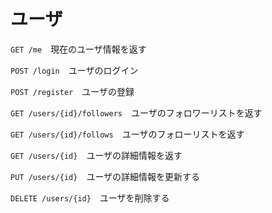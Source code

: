 # ユーザ

```GET /me```　現在のユーザ情報を返す

```POST /login```　ユーザのログイン

```POST /register```　ユーザの登録

```GET /users/{id}/followers```　ユーザのフォロワーリストを返す

```GET /users/{id}/follows```　ユーザのフォローリストを返す

```GET /users/{id}```　ユーザの詳細情報を返す

```PUT /users/{id}```　ユーザの詳細情報を更新する

```DELETE /users/{id}```　ユーザを削除する
